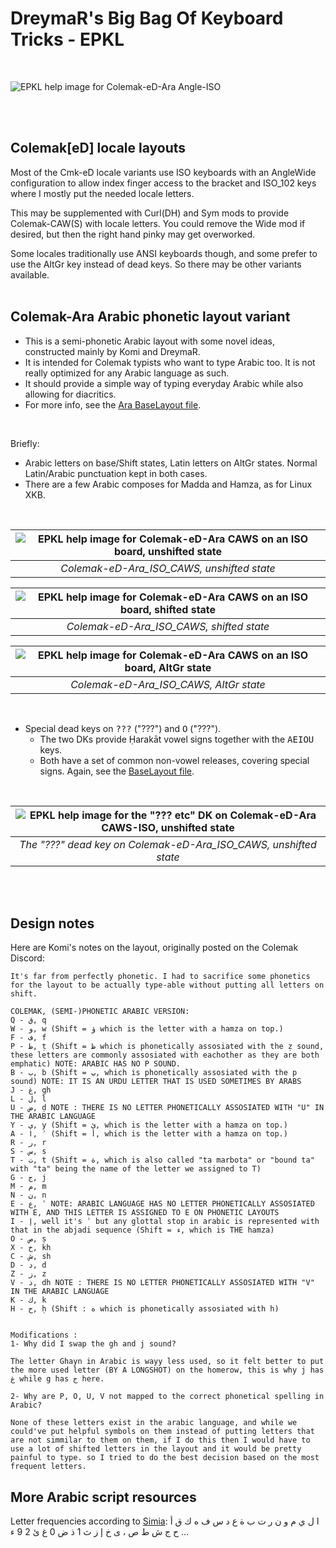 DreymaR's Big Bag Of Keyboard Tricks - EPKL
===========================================
<br>

![EPKL help image for Colemak-eD-Ara Angle-ISO](./Cmk-Ara_ISO-Angle_s0_EPKL.png)

<br><br>

Colemak[eD] locale layouts
--------------------------
Most of the Cmk-eD locale variants use ISO keyboards with an AngleWide configuration to allow index finger access to the bracket and ISO_102 keys where I mostly put the needed locale letters.

This may be supplemented with Curl(DH) and Sym mods to provide Colemak-CAW(S) with locale letters. You could remove the Wide mod if desired, but then the right hand pinky may get overworked.

Some locales traditionally use ANSI keyboards though, and some prefer to use the AltGr key instead of dead keys. So there may be other variants available.
<br><br>

Colemak-Ara Arabic phonetic layout variant
------------------------------------------
- This is a semi-phonetic Arabic layout with some novel ideas, constructed mainly by Komi and DreymaR.
- It is intended for Colemak typists who want to type Arabic too. It is not really optimized for any Arabic language as such.
- It should provide a simple way of typing everyday Arabic while also allowing for diacritics.
- For more info, see the [Ara BaseLayout file][AraLay].
<br>

Briefly:
- Arabic letters on base/Shift states, Latin letters on AltGr states. Normal Latin/Arabic punctuation kept in both cases.
- There are a few Arabic composes for Madda and Hamza, as for Linux XKB.
<br>

|![EPKL help image for Colemak-eD-Ara CAWS on an ISO board, unshifted state](./Cmk-eD-Ara_ISO_CurlAWideSym/state0.png)|
|   :---:   |
|_Colemak-eD-Ara_ISO_CAWS, unshifted state_|

|![EPKL help image for Colemak-eD-Ara CAWS on an ISO board, shifted state](./Cmk-eD-Ara_ISO_CurlAWideSym/state1.png)|
|   :---:   |
|_Colemak-eD-Ara_ISO_CAWS, shifted state_|

|![EPKL help image for Colemak-eD-Ara CAWS on an ISO board, AltGr state](./Cmk-eD-Ara_ISO_CurlAWideSym/state6.png)|
|   :---:   |
|_Colemak-eD-Ara_ISO_CAWS, AltGr state_|

<br>

- Special dead keys on <kbd>???</kbd> ("???") and <kbd>O</kbd> ("???").
    - The two DKs provide Ḥarakāt vowel signs together with the <kbd>A</kbd><kbd>E</kbd><kbd>I</kbd><kbd>O</kbd><kbd>U</kbd> keys.
    - Both have a set of common non-vowel releases, covering special signs. Again, see the [BaseLayout file][AraLay].
<br>

|![EPKL help image for the "??? etc" DK on Colemak-eD-Ara CAWS-ISO, unshifted state](./Cmk-eD-Ara_ISO_CurlAWideSym/DeadkeyImg/Ara-DK-O_s0.png)|
|   :---:   |
|_The "???" dead key on Colemak-eD-Ara_ISO_CAWS, unshifted state_|

<br><br>

Design notes
------------
Here are Komi's notes on the layout, originally posted on the Colemak Discord:
```
It's far from perfectly phonetic. I had to sacrifice some phonetics for the layout to be actually type-able without putting all letters on shift.

COLEMAK, (SEMI-)PHONETIC ARABIC VERSION:
Q - ق, q
W - و, w (Shift = ؤ which is the letter with a hamza on top.)
F - ف, f
P - ط, ṭ (Shift = ظ which is phonetically assosiated with the ẓ sound, these letters are commonly assosiated with eachother as they are both emphatic) NOTE: ARABIC HAS NO P SOUND.
B - ب, b (Shift = پ, which is phonetically assosiated with the p sound) NOTE: IT IS AN URDU LETTER THAT IS USED SOMETIMES BY ARABS
J - غ, gh 
L - ل, l
U - ض, ḍ NOTE : THERE IS NO LETTER PHONETICALLY ASSOSIATED WITH "U" IN THE ARABIC LANGUAGE
Y - ي, y (Shift = ئ, which is the letter with a hamza on top.)
A - ا, ʾ (Shift = أ, which is the letter with a hamza on top.)
R - ر, r
S - س, s
T - ت, t (Shift = ة, which is also called "ta marbota" or "bound ta" with "ta" being the name of the letter we assigned to T)
G - ج, j
M - م, m
N - ن, n
E - ع, ʿ NOTE: ARABIC LANGUAGE HAS NO LETTER PHONETICALLY ASSOSIATED WITH E, AND THIS LETTER IS ASSIGNED TO E ON PHONETIC LAYOUTS
I - إ, well it's ʾ but any glottal stop in arabic is represented with that in the abjadi sequence (Shift = ء, which is THE hamza)
O - ص, ṣ
X - خ, kh
C - ش, sh
D - د, d
Z - ز, z
V - ذ, dh NOTE : THERE IS NO LETTER PHONETICALLY ASSOSIATED WITH "V" IN THE ARABIC LANGUAGE
K - ك, k
H - ح, ḥ (Shift : ه which is phonetically assosiated with h)


Modifications :
1- Why did I swap the gh and j sound?

The letter Ghayn in Arabic is wayy less used, so it felt better to put the more used letter (BY A LONGSHOT) on the homerow, this is why j has غ while g has ج here.

2- Why are P, O, U, V not mapped to the correct phonetical spelling in Arabic?

None of these letters exist in the arabic language, and while we could've put helpful symbols on them instead of putting letters that are not simmilar to them on them, if I do this then I would have to use a lot of shifted letters in the layout and it would be pretty painful to type. so I tried to do the best decision based on the most frequent letters.
``` 


More Arabic script resources
----------------------------
Letter frequencies according to [Simia][AraSim]:
ا ل ي م و ن ر ت ب ة ع د س ف ه ك ق أ ح ج ش ط ص ، ى خ إ ز ث 1 ذ ض 0 غ ئ 2 9 ء ...

[AraLay]: ./BaseLayout_Cmk-eD-Ara.ini (the Colemak-eD-Ara EPKL BaseLayout file)
[AraKbd]: https://en.wikipedia.org/wiki/Arabic_keyboard (Wikipedia's "Arabic keyboard" article)
[AraSim]: http://simia.net/letters/ (Arabic letter frequencies)
